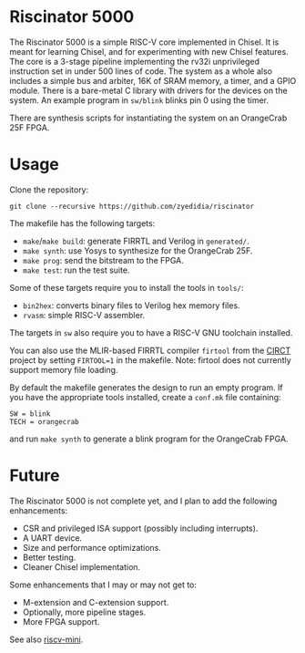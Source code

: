 # Riscinator 5000

The Riscinator 5000 is a simple RISC-V core implemented in Chisel. It is meant
for learning Chisel, and for experimenting with new Chisel features. The core
is a 3-stage pipeline implementing the rv32i unprivileged instruction set in
under 500 lines of code. The system as a whole also includes a simple bus and
arbiter, 16K of SRAM memory, a timer, and a GPIO module. There is a bare-metal
C library with drivers for the devices on the system. An example program in
`sw/blink` blinks pin 0 using the timer.

There are synthesis scripts for instantiating the system on an OrangeCrab 25F
FPGA.

# Usage

Clone the repository:

```
git clone --recursive https://github.com/zyedidia/riscinator
```

The makefile has the following targets:

* `make`/`make build`: generate FIRRTL and Verilog in `generated/`.
* `make synth`: use Yosys to synthesize for the OrangeCrab 25F.
* `make prog`: send the bitstream to the FPGA.
* `make test`: run the test suite.

Some of these targets require you to install the tools in `tools/`:

* `bin2hex`: converts binary files to Verilog hex memory files.
* `rvasm`: simple RISC-V assembler.

The targets in `sw` also require you to have a RISC-V GNU toolchain installed.

You can also use the MLIR-based FIRRTL compiler `firtool` from the
[CIRCT](https://github.com/llvm/circt) project by setting `FIRTOOL=1` in the
makefile. Note: firtool does not currently support memory file loading.

By default the makefile generates the design to run an empty program. If you
have the appropriate tools installed, create a `conf.mk` file containing:

```
SW = blink
TECH = orangecrab
```

and run `make synth` to generate a blink program for the OrangeCrab FPGA.

# Future

The Riscinator 5000 is not complete yet, and I plan to add the following
enhancements:

* CSR and privileged ISA support (possibly including interrupts).
* A UART device.
* Size and performance optimizations.
* Better testing.
* Cleaner Chisel implementation.

Some enhancements that I may or may not get to:

* M-extension and C-extension support.
* Optionally, more pipeline stages.
* More FPGA support.

See also [riscv-mini](https://github.com/ucb-bar/riscv-mini).
